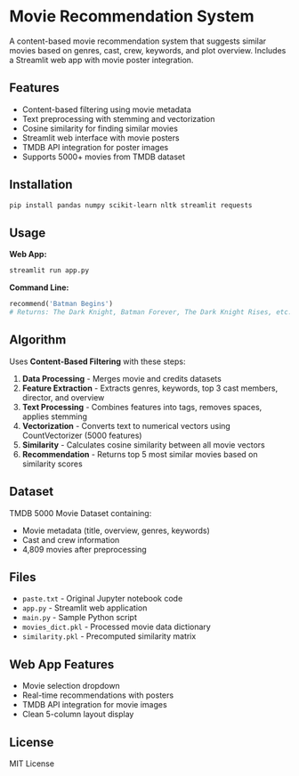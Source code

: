 # Movie Recommendation System

A content-based movie recommendation system that suggests similar movies based on genres, cast, crew, keywords, and plot overview. Includes a Streamlit web app with movie poster integration.

## Features

- Content-based filtering using movie metadata
- Text preprocessing with stemming and vectorization
- Cosine similarity for finding similar movies
- Streamlit web interface with movie posters
- TMDB API integration for poster images
- Supports 5000+ movies from TMDB dataset

## Installation

```bash
pip install pandas numpy scikit-learn nltk streamlit requests
```

## Usage

**Web App:**
```bash
streamlit run app.py
```

**Command Line:**
```python
recommend('Batman Begins')
# Returns: The Dark Knight, Batman Forever, The Dark Knight Rises, etc.
```

## Algorithm

Uses **Content-Based Filtering** with these steps:

1. **Data Processing** - Merges movie and credits datasets
2. **Feature Extraction** - Extracts genres, keywords, top 3 cast members, director, and overview
3. **Text Processing** - Combines features into tags, removes spaces, applies stemming
4. **Vectorization** - Converts text to numerical vectors using CountVectorizer (5000 features)
5. **Similarity** - Calculates cosine similarity between all movie vectors
6. **Recommendation** - Returns top 5 most similar movies based on similarity scores

## Dataset

TMDB 5000 Movie Dataset containing:
- Movie metadata (title, overview, genres, keywords)
- Cast and crew information
- 4,809 movies after preprocessing

## Files

- `paste.txt` - Original Jupyter notebook code
- `app.py` - Streamlit web application
- `main.py` - Sample Python script
- `movies_dict.pkl` - Processed movie data dictionary
- `similarity.pkl` - Precomputed similarity matrix

## Web App Features

- Movie selection dropdown
- Real-time recommendations with posters
- TMDB API integration for movie images
- Clean 5-column layout display

## License

MIT License
